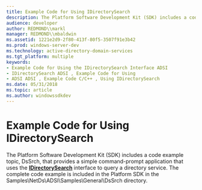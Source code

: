 ```yaml
---
title: Example Code for Using IDirectorySearch
description: The Platform Software Development Kit (SDK) includes a code example topic, DsSrch, that provides a simple command-prompt application that uses the IDirectorySearch interface to query a directory service.
audience: developer
author: REDMOND\\markl
manager: REDMOND\\mbaldwin
ms.assetid: 1221e2d9-2f80-413f-80f5-3507f91e3b42
ms.prod: windows-server-dev
ms.technology: active-directory-domain-services
ms.tgt_platform: multiple
keywords:
- Example Code for Using the IDirectorySearch Interface ADSI
- IDirectorySearch ADSI , Example Code for Using
- ADSI ADSI , Example Code C/C++ , Using IDirectorySearch
ms.date: 05/31/2018
ms.topic: article
ms.author: windowssdkdev
---
```


# Example Code for Using IDirectorySearch

The Platform Software Development Kit (SDK) includes a code example topic, DsSrch, that provides a simple command-prompt application that uses the [**IDirectorySearch**](/windows/win32/Iads/nn-iads-idirectorysearch?branch=master) interface to query a directory service. The complete code example is included in the Platform SDK in the Samples\\NetDs\\ADSI\\Samples\\General\\DsSrch directory.

 

 




